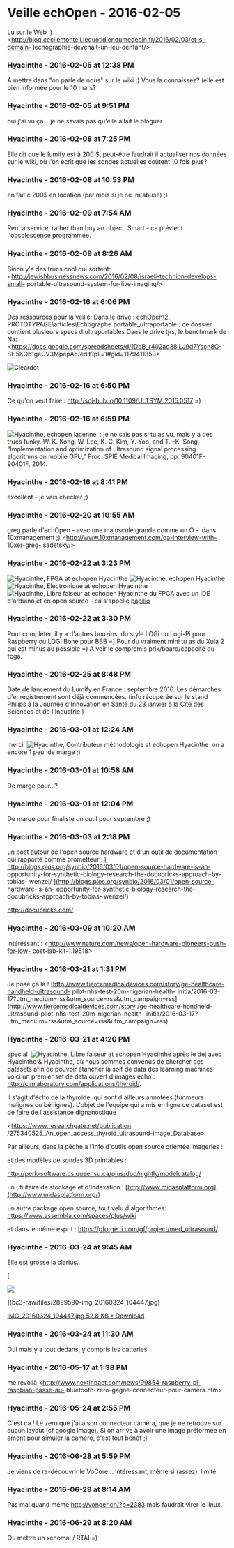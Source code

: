 # Veille echOpen  - 2016-02-05

Lu sur le Web :)   <http://blog.cecilemonteil.lequotidiendumedecin.fr/2016/02/03/et-si-demain- lechographie-devenait-un-jeu-denfant/>

### **Hyacinthe** - 2016-02-05 at 12:38 PM

A mettre dans "on parle de nous" sur le wiki ;) Vous la connaissez? (elle est bien informée pour le 10 mars?

### **Hyacinthe** - 2016-02-05 at 9:51 PM

oui j'ai vu ça... je ne savais pas qu'elle allait le bloguer

### **Hyacinthe** - 2016-02-08 at 7:25 PM

Elle dit que le lumify est à 200 $, peut-être faudrait il actualiser nos données sur le wiki, où l'on écrit que les sondes actuelles coûtent 10 fois plus?

### **Hyacinthe** - 2016-02-08 at 10:53 PM

en fait c 200$ en location (par mois si je ne  m'abuse) ;)

### **Hyacinthe** - 2016-02-09 at 7:54 AM

Rent a service, rather than buy an object. Smart - ca prévient l'obsolescence programmée.

### **Hyacinthe** - 2016-02-09 at 8:26 AM

Sinon y'a des trucs cool qui sortent:   <http://jewishbusinessnews.com/2016/02/08/israeli-technion-develops-small- portable-ultrasound-system-for-live-imaging/>

### **Hyacinthe** - 2016-02-16 at 6:06 PM

Des ressources pour la veille:  Dans le drive : echOpen\2. PROTOTYPAGE\articles\Echographe portable_ultraportable : ce dossier contient plusieurs specs d'ultraportables  Dans le drive tjrs, le benchmark de Na: <https://docs.google.com/spreadsheets/d/1DoB_r402ad38lLJ9d7Yscn8G- SH5KQb1geCV3MpepAo/edit?pli=1#gid=1179411353>

![Cleardot](https://ssl.gstatic.com/ui/v1/icons/mail/images/cleardot.gif)

### **Hyacinthe** - 2016-02-16 at 6:50 PM

Ce qu'on veut faire :  <http://sci-hub.io/10.1109/ULTSYM.2015.0517>   =)

### **Hyacinthe** - 2016-02-16 at 6:59 PM

![Hyacinthe, echopen](./../../zz_assets/images/avatars/782178.png) lacenne  : je ne sais pas si tu as vu, mais y'a des trucs funky. W. K. Kong, W. Lee, K. C. Kim, Y. Yoo, and T. –K. Song, “Implementation and optimization of ultrasound signal processing algorithms on mobile GPU,” Proc. SPIE Medical Imaging, pp. 90401F-90401F, 2014.

### **Hyacinthe** - 2016-02-16 at 8:41 PM

excellent - je vais checker ;)

### **Hyacinthe** - 2016-02-20 at 10:55 AM

greg parle d'echOpen - avec une majuscule grande comme un O -  dans 10xmanagement ;) <http://www.10xmanagement.com/qa-interview-with-10xer-greg- sadetsky/>

### **Hyacinthe** - 2016-02-22 at 3:23 PM

![Hyacinthe, FPGA at echopen](./../../zz_assets/images/avatars/1249124.png) Hyacinthe ![Hyacinthe, echopen](./../../zz_assets/images/avatars/2157822.png) Hyacinthe ![Hyacinthe, Electronique at echopen](./../../zz_assets/images/avatars/1249123.png) Hyacinthe ![Hyacinthe, Libre faiseur at echopen](./../../zz_assets/images/avatars/1275581.png) Hyacinthe   du FPGA avec un IDE d'arduino et en open source - ca s'appelle [papilio](http://papilio.cc/)

### **Hyacinthe** - 2016-02-22 at 3:30 PM

Pour compléter, il y a d'autres bouzins, du style LOGi ou Logi-Pi pour Raspberry ou LOGI Bone pour BBB =)   Pour du vraiment mini tu as du Xula 2 qui est minus au possible =)   A voir le compromis prix/board/capacité du fpga.

### **Hyacinthe** - 2016-02-25 at 8:48 PM

Date de lancement du Lumify en France : septembre 2016.  Les démarches d'enregistrement sont déjà commencées.  (info récupérée sur le stand Philips à la Journée d'Innovation en Santé du 23 janvier à la Cité des Sciences et de l'Industrie )

### **Hyacinthe** - 2016-03-01 at 12:24 AM

merci  ![Hyacinthe, Contributeur méthodologie at echopen](./../../zz_assets/images/avatars/1269173.png) Hyacinthe  on a encore 1 peu  de marge ;)

### **Hyacinthe** - 2016-03-01 at 10:58 AM

De marge pour...?

### **Hyacinthe** - 2016-03-01 at 12:04 PM

De marge pour finaliste un outil pour septembre ;)

### **Hyacinthe** - 2016-03-03 at 2:18 PM

un post autour de l'open source hardware et d'un outil de documentation qui rapporté comme prometteur :   [ http://blogs.plos.org/synbio/2016/03/01/open-source-hardware-is-an- opportunity-for-synthetic-biology-research-the-docubricks-approach-by-tobias- wenzel/ ](http://blogs.plos.org/synbio/2016/03/01/open-source-hardware-is-an- opportunity-for-synthetic-biology-research-the-docubricks-approach-by-tobias- wenzel/) 

[ http://docubricks.com/ ](http://docubricks.com/)

### **Hyacinthe** - 2016-03-09 at 10:20 AM

intéressant : <http://www.nature.com/news/open-hardware-pioneers-push-for-low- cost-lab-kit-1.19518>

### **Hyacinthe** - 2016-03-21 at 1:31 PM

Je pose ça là !   [http://www.fiercemedicaldevices.com/story/ge-healthcare-handheld-ultrasound- pilot-nhs-test-20m-nigerian-health- initia/2016-03-17?utm_medium=rss&amp;utm_source=rss&amp;utm_campaign=rss](http://www.fiercemedicaldevices.com/story /ge-healthcare-handheld-ultrasound-pilot-nhs-test-20m-nigerian-health- initia/2016-03-17?utm_medium=rss&utm_source=rss&utm_campaign=rss)

### **Hyacinthe** - 2016-03-21 at 4:20 PM

special  ![Hyacinthe, Libre faiseur at echopen](./../../zz_assets/images/avatars/1275581.png) Hyacinthe   après le dej avec Hyacinthe &amp; Hyacinthe, où nous sommes convenus de chercher des datasets afin de pouvoir étancher la soif de data des learning machines   voici un premier set de data ouvert d'images echo : <http://cimlaboratory.com/applications/thyroid/>.

 

Il s'agit d'écho de la thyroïde, qui sont d'ailleurs annotées (tunmeurs malignes ou bénignes). L'objet de l'équipe qui a mis en ligne ce dataset est de faire de l'assistance dignanostique

 

<https://www.researchgate.net/publication /275340525_An_open_access_thyroid_ultrasound-image_Database>

 

Par ailleurs, dans la pêche à l'info d'outils open source orientée imageries :

  et des modèles de sondes 3D printables :

<http://perk-software.cs.queensu.ca/plus/doc/nightly/modelcatalog/>

un utilitaire de stockage et d'indexation : [http://www.midasplatform.org](http://www.midasplatform.org/)

un autre package open source, tout velu d'algorithmes: <https://www.assembla.com/spaces/plus/wiki>

et dans le même esprit : <https://gforge.ti.com/gf/project/med_ultrasound/>

### **Hyacinthe** - 2016-03-24 at 9:45 AM

Elle est grosse la clarius.. 

[

![](bc3-raw/files/2899590-img_20160324_104447.jpg)

](bc3-raw/files/2899590-img_20160324_104447.jpg)

[IMG_20160324_104447.jpg 52.8 KB • Download](bc3-raw/files/2899590-img_20160324_104447.jpg)

### **Hyacinthe** - 2016-03-24 at 11:30 AM

Oui mais y a tout dedans, y compris les batteries.

### **Hyacinthe** - 2016-05-17 at 1:38 PM

me revoilà   <http://www.nextinpact.com/news/99854-raspberry-pi-raspbian-passe-au- bluetooth-zero-gagne-connecteur-pour-camera.htm>

### **Hyacinthe** - 2016-05-24 at 2:55 PM

C'est ca ! Le zero que j'ai a son connecteur caméra, que je ne retrouve sur aucun layout (cf google image).   Si on arrive à avoir une image préformée en amont pour simuler la caméro, c'est tout bénéf ;)

### **Hyacinthe** - 2016-06-28 at 5:59 PM

Je viens de re-découvrir le VoCore... Intéressant, même si (assez)  limité

### **Hyacinthe** - 2016-06-29 at 8:14 AM

Pas mal quand même <http://vonger.cn/?p=2383> mais faudrait virer le linux.

### **Hyacinthe** - 2016-06-29 at 8:20 AM

Ou mettre un xenomai / RTAI =)

